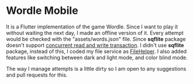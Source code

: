 # Wordle Mobile

It is a Flutter implementation of the game Wordle. Since I want to play it without waiting the next day, I made an offline version of it.
Every attempt would be checked with the "assets/words.json" file. Since **sqflite** package doesn't support [concurrent read and write transaction](https://pub.dev/packages/sqflite#current-issues). I didn't use **sqflite** package, instead of this, I coded my file service as [FileHelper](https://github.com/poyrazaktas/wordle-mobile/blob/main/lib/helpers/file_helper.dart). I also added features like switching between dark and light mode, and color blind mode.

The way I manage attempts is a little dirty so I am open to any suggestions and pull requests for this.




